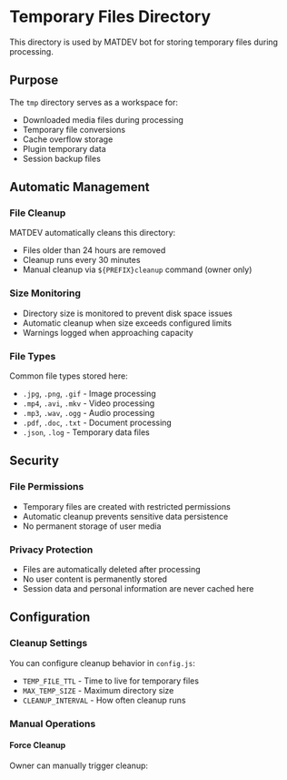 # Temporary Files Directory

This directory is used by MATDEV bot for storing temporary files during processing.

## Purpose

The `tmp` directory serves as a workspace for:
- Downloaded media files during processing
- Temporary file conversions
- Cache overflow storage
- Plugin temporary data
- Session backup files

## Automatic Management

### File Cleanup
MATDEV automatically cleans this directory:
- Files older than 24 hours are removed
- Cleanup runs every 30 minutes
- Manual cleanup via `${PREFIX}cleanup` command (owner only)

### Size Monitoring
- Directory size is monitored to prevent disk space issues
- Automatic cleanup when size exceeds configured limits
- Warnings logged when approaching capacity

### File Types
Common file types stored here:
- `.jpg`, `.png`, `.gif` - Image processing
- `.mp4`, `.avi`, `.mkv` - Video processing  
- `.mp3`, `.wav`, `.ogg` - Audio processing
- `.pdf`, `.doc`, `.txt` - Document processing
- `.json`, `.log` - Temporary data files

## Security

### File Permissions
- Temporary files are created with restricted permissions
- Automatic cleanup prevents sensitive data persistence
- No permanent storage of user media

### Privacy Protection
- Files are automatically deleted after processing
- No user content is permanently stored
- Session data and personal information are never cached here

## Configuration

### Cleanup Settings
You can configure cleanup behavior in `config.js`:
- `TEMP_FILE_TTL` - Time to live for temporary files
- `MAX_TEMP_SIZE` - Maximum directory size
- `CLEANUP_INTERVAL` - How often cleanup runs

### Manual Operations

#### Force Cleanup
Owner can manually trigger cleanup:
